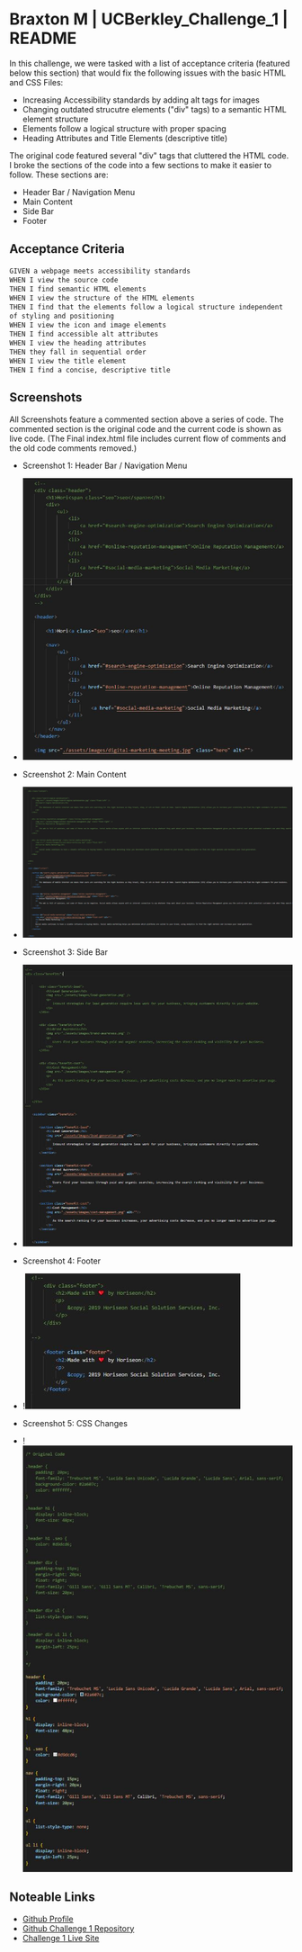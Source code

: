 
# Braxton M | UCBerkley_Challenge_1 | README

In this challenge, we were tasked with a list of acceptance criteria (featured below this section) that would fix the following issues with the basic HTML and CSS Files:

* Increasing Accessibility standards by adding alt tags for images
* Changing outdated strucutre elements ("div" tags) to a semantic HTML element structure
* Elements follow a logical structure with proper spacing
* Heading Attributes and Title Elements (descriptive title)

The original code featured several "div" tags that cluttered the HTML code. I broke the sections of the code into a few sections to make it easier to follow. These sections are:

* Header Bar / Navigation Menu
* Main Content
* Side Bar
* Footer

## Acceptance Criteria

```
GIVEN a webpage meets accessibility standards
WHEN I view the source code
THEN I find semantic HTML elements
WHEN I view the structure of the HTML elements
THEN I find that the elements follow a logical structure independent of styling and positioning
WHEN I view the icon and image elements
THEN I find accessible alt attributes
WHEN I view the heading attributes
THEN they fall in sequential order
WHEN I view the title element
THEN I find a concise, descriptive title
```


## Screenshots

All Screenshots feature a commented section above a series of code. The commented section is the original code and the current code is shown as live code. (The Final index.html file includes current flow of comments and the old code comments removed.)

* Screenshot 1: Header Bar / Navigation Menu
* ![Header Screenshot](/assets/images/README%20Screenshots/header%20and%20nav%20bar.JPG)

* Screenshot 2: Main Content
* ![Main Content](/assets/images/README%20Screenshots/main%20content.JPG)

* Screenshot 3: Side Bar
* ![Side Bar](/assets/images/README%20Screenshots/side%20bar.JPG)

* Screenshot 4: Footer
* !![Footer](/assets/images/README%20Screenshots/footer.JPG)

* Screenshot 5: CSS Changes
* !![CSS Changes](/assets/images/README%20Screenshots/css%20change.JPG)

 
 ## Noteable Links

 - [Github Profile](https://github.com/BrackyM)
 - [Github Challenge 1 Repository](https://github.com/BrackyM/UCBerkley_Challenge_1)
 - [Challenge 1 Live Site](https://brackym.github.io/UCBerkley_Challenge_1/)